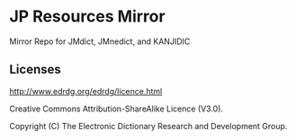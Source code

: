# JP Resources Mirror

Mirror Repo for JMdict, JMnedict, and KANJIDIC

## Licenses

http://www.edrdg.org/edrdg/licence.html

Creative Commons Attribution-ShareAlike Licence (V3.0).

Copyright (C) The Electronic Dictionary Research and Development Group.
